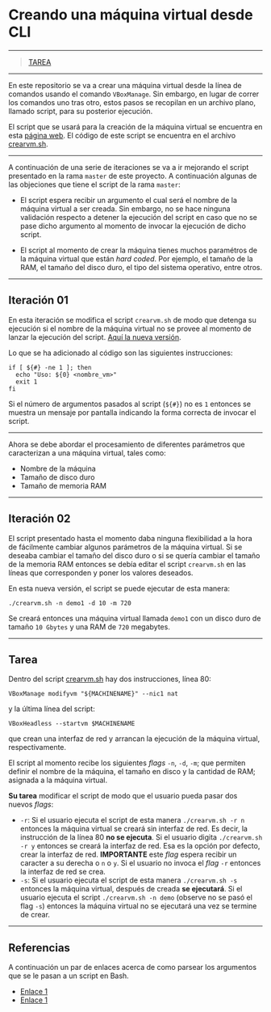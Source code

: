 # Creando una máquina virtual desde CLI

---
> [TAREA](#tarea)
---

En este repositorio se va a crear una máquina virtual desde la línea de comandos usando el comando `VBoxManage`.
Sin embargo, en lugar de correr los comandos uno tras otro, estos pasos se recopilan en un archivo plano, llamado script, para su posterior ejecución.

El script que se usará para la creación de la máquina virtual se encuentra en esta [página web](https://www.andreafortuna.org/2019/10/24/how-to-create-a-virtualbox-vm-from-command-line/).
El código de este script se encuentra en el archivo [crearvm.sh](crearvm.sh).

---

A continuación de una serie de iteraciones se va a ir mejorando el script presentado en la rama `master` de este proyecto. 
A continuación algunas de las objeciones que tiene el script de la rama `master`:

* El script espera recibir un argumento el cual será el nombre de la máquina virtual a ser creada. Sin embargo, no se hace ninguna validación respecto a detener la ejecución del script en caso que no se pase dicho argumento al momento de invocar la ejecución de dicho script.

* El script al momento de crear la máquina tienes muchos paramétros de la máquina virtual que están *hard coded*. Por ejemplo, el tamaño de la RAM, el tamaño del disco duro, el tipo del sistema operativo, entre otros.

---

## Iteración 01

En esta iteración se modifica el script `crearvm.sh` de modo que detenga su ejecución si el nombre de la máquina virtual no se provee al momento de lanzar la ejecución del script.
[Aquí la nueva versión](crearvm.sh).

Lo que se ha adicionado al código son las siguientes instrucciones:

```
if [ ${#} -ne 1 ]; then
  echo "Uso: ${0} <nombre_vm>"
  exit 1
fi
```

Si el número de argumentos pasados al script (`${#}`) no es `1` entonces se muestra un mensaje por pantalla indicando la forma correcta de invocar el script.

---

Ahora se debe abordar el procesamiento de diferentes parámetros que caracterizan a una máquina virtual, tales como:

* Nombre de la máquina
* Tamaño de disco duro
* Tamaño de memoria RAM

---

## Iteración 02

El script presentado hasta el momento daba ninguna flexibilidad a la hora de fácilmente cambiar algunos parámetros de la máquina virtual.
Si se deseaba cambiar el tamaño del disco duro o si se quería cambiar el tamaño de la memoria RAM entonces se debía editar el script `crearvm.sh` en las líneas que corresponden y poner los valores deseados.

En esta nueva versión, el script se puede ejecutar de esta manera:

```
./crearvm.sh -n demo1 -d 10 -m 720
```

Se creará entonces una máquina virtual llamada `demo1` con un disco duro de tamaño `10 Gbytes` y una RAM de `720` megabytes.

---

## Tarea

Dentro del script [crearvm.sh](crearvm.sh) hay dos instrucciones, línea 80:

```
VBoxManage modifyvm "${MACHINENAME}" --nic1 nat
```

y la última línea del script:

```
VBoxHeadless --startvm $MACHINENAME
```

que crean una interfaz de red y arrancan la ejecución de la máquina virtual, respectivamente.

El script al momento recibe los siguientes *flags* `-n`, `-d`, `-m`; que permiten definir el nombre de la máquina, el tamaño en disco y la cantidad de RAM; asignada a la máquina virtual.

**Su tarea** modificar el script de modo que el usuario pueda pasar dos nuevos *flags*:

* `-r`: Si el usuario ejecuta el script de esta manera `./crearvm.sh -r n` entonces la máquina virtual  se creará sin interfaz de red. Es decir, la instrucción de la línea 80 **no se ejecuta**. Si el usuario digita `./crearvm.sh -r y` entonces se creará la interfaz de red. Esa es la opción por defecto, crear la interfaz de red. **IMPORTANTE** este *flag* espera recibir un caracter a su derecha o `n` o `y`. Si el usuario no invoca el *flag* `-r` entonces la interfaz de red se crea.
* `-s`: Si el usuario ejecuta el script de esta manera `./crearvm.sh -s` entonces la máquina virtual, después de creada **se ejecutará**. Si el usuario ejecuta el script `./crearvm.sh -n demo` (observe no se pasó el flag `-s`) entonces la máquina virtual no se ejecutará una vez se termine de crear.

---

## Referencias

A continuación un par de enlaces acerca de como parsear los argumentos que se le pasan a un script en Bash.

* [Enlace 1](https://linuxconfig.org/how-to-use-getopts-to-parse-a-script-options)
* [Enlace 1](https://sookocheff.com/post/bash/parsing-bash-script-arguments-with-shopts/)

